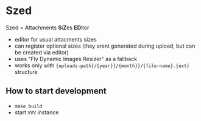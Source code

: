 # Szed
Szed = Attachments **S**i**Z**es **ED**itor

- editor for usual attacments sizes
- can register optional sizes (they arent generated during upload, but can be created via editor)
- uses "Fly Dynamic Images Resizer" as a fallback
- works only with `{uploads-path}/{year}}/{month}}/{file-name}.{ext}` structure

## How to start development
- `make build`
- start `VVV` instance
